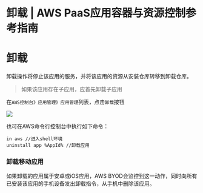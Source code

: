 # 卸载 | AWS PaaS应用容器与资源控制参考指南

# 卸载

卸载操作将停止该应用的服务，并将该应用的资源从安装仓库转移到卸载仓库。

> 如果该应用存在子应用，应首先卸载子应用

在`AWS控制台》应用管理》应用管理`列表，点击`卸载`按钮

![](https://docs.awspaas.com/reference-guide/aws-paas-container-reference-guide/app_lifecycle/uninstall-1.png)

也可在AWS命令行控制台中执行如下命令：
    
    
    in aws //进入shell环境
    uninstall app %AppId% //卸载应用
    

### 卸载移动应用

如果卸载的应用属于安卓或iOS应用，AWS BYOD会监控到这一动作，同时向所有已安装该应用的手机设备发出卸载指令，从手机中删除该应用。